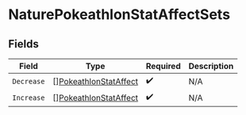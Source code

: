 # NaturePokeathlonStatAffectSets


## Fields

| Field                                                                 | Type                                                                  | Required                                                              | Description                                                           |
| --------------------------------------------------------------------- | --------------------------------------------------------------------- | --------------------------------------------------------------------- | --------------------------------------------------------------------- |
| `Decrease`                                                            | [][PokeathlonStatAffect](../../models/shared/pokeathlonstataffect.md) | :heavy_check_mark:                                                    | N/A                                                                   |
| `Increase`                                                            | [][PokeathlonStatAffect](../../models/shared/pokeathlonstataffect.md) | :heavy_check_mark:                                                    | N/A                                                                   |